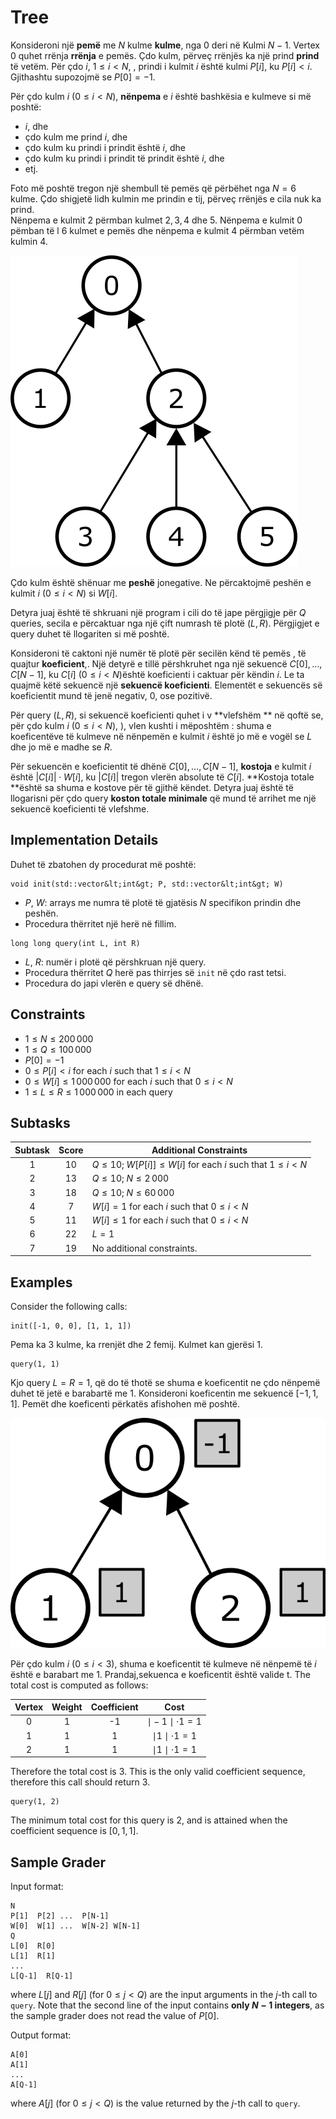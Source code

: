 # Tree

Konsideroni  një  **pemë** me $N$ kulme  **kulme**,
nga $0$ deri në Kulmi $N-1$.
Vertex $0$ quhet rrënja  **rrënja** e pemës.
Çdo  kulm, përveç  rrënjës ka një prind  **prind** të vetëm.
Për çdo $i$, $1 \leq i < N$,
, prindi i kulmit   $i$ është kulmi $P[i]$, ku $P[i] < i$.
Gjithashtu supozojmë se  $P[0] = -1$.

Për çdo kulm $i$ ($0 \leq i < N$),
  **nënpema** e $i$ është bashkësia e kulmeve si më poshtë: 
 * $i$, dhe
 * çdo kulm me prind  $i$, dhe
 * çdo kulm ku prindi i prindit është  $i$, dhe
 * çdo kulm ku prindi i prindit të prindit është  $i$, dhe
 * etj.

Foto më poshtë tregon një shembull të pemës që përbëhet nga  $N = 6$ kulme.
Çdo shigjetë lidh kulmin me prindin e tij, përveç  rrënjës e cila nuk ka prind.  
Nënpema e kulmit  $2$ përmban kulmet  $2, 3, 4$ dhe $5$.
Nënpema e kulmit  $0$ pëmban të l $6$ kulmet e pemës dhe nënpema e kulmit  $4$ përmban vetëm kulmin  $4$.

![](subtrees.png "150")

Çdo kulm është shënuar me **peshë** jonegative.
Ne përcaktojmë peshën e kulmit  $i$ ($0 \leq i < N$) si $W[i]$.

Detyra juaj është  të shkruani një program i cili do të jape përgjigje për  $Q$ queries,
secila e përcaktuar nga një çift numrash të plotë  $(L, R)$.
Përgjigjet e query  duhet të llogariten si më poshtë.

Konsideroni të caktoni një numër të plotë për secilën kënd të pemës , të quajtur  **koeficient**,.
Një detyrë e tillë përshkruhet nga një sekuencë $C[0], \ldots, C[N-1]$,
ku $C[i]$ ($0 \leq i < N$)është koeficienti i caktuar për këndin  $i$.
Le ta quajmë këtë sekuencë një **sekuencë koeficienti**.
Elementët e sekuencës së koeficientit mund të jenë negativ, $0$, ose pozitivë.

Për query $(L, R)$,
 si sekuencë koeficienti quhet i v  **vlefshëm **
në qoftë se, për çdo kulm $i$ ($0 \leq i < N$),
 ), vlen kushti i mëposhtëm : shuma e koeficentëve të kulmeve në nënpemën e kulmit  $i$
 është jo më e vogël se $L$ dhe jo më e madhe se  $R$.

Për sekuencën e koeficientit të dhënë  $C[0], \ldots, C[N-1]$,
 **kostoja** e kulmit   $i$ është $|C[i]| \cdot W[i]$,
ku $|C[i]|$ tregon vlerën absolute të  $C[i]$.
**Kostoja totale **është sa shuma e kostove për të gjithë këndet. Detyra juaj është të llogarisni për çdo query 
 **koston totale minimale**  që mund të arrihet me një sekuencë koeficienti të vlefshme.

## Implementation Details

Duhet të zbatohen dy procedurat më poshtë:

```
void init(std::vector&lt;int&gt; P, std::vector&lt;int&gt; W)
```

* $P$, $W$: arrays me numra të plotë të gjatësis  $N$
   specifikon prindin dhe peshën.
* Procedura thërritet një herë në fillim.

```
long long query(int L, int R)
```
* $L$, $R$: numër i plotë që përshkruan një query.
* Procedura thërritet  $Q$ herë pas thirrjes së `init` në çdo rast tetsi.
* Procedura do japi vlerën e  query së dhënë.


## Constraints

* $1 \leq N \leq 200\,000$
* $1 \leq Q \leq 100\,000$
* $P[0] = -1$
* $0 \leq P[i] < i$ for each $i$ such that $1 \leq i < N$
* $0 \leq W[i] \leq 1\,000\,000$ for each $i$ such that $0 \leq i < N$
* $1 \leq L \leq R \leq 1\,000\,000$ in each query

## Subtasks

| Subtask | Score  | Additional Constraints |
| :-----: | :----: | ---------------------- |
|   1     |  $10$  | $Q \leq 10$; $W[P[i]] \leq W[i]$ for each $i$ such that $1 \leq i < N$
|   2     |  $13$  | $Q \leq 10$; $N \leq 2\,000$
|   3     |  $18$  | $Q \leq 10$; $N \leq 60\,000$
|   4     |  $7$   | $W[i] = 1$ for each $i$ such that $0 \leq i < N$
|   5     |  $11$  | $W[i] \leq 1$ for each $i$ such that $0 \leq i < N$
|   6     |  $22$  | $L = 1$
|   7     |  $19$  | No additional constraints.



## Examples

Consider the following calls:

```
init([-1, 0, 0], [1, 1, 1])
```
 Pema ka $3$ kulme, ka rrenjët dhe  $2$ femij.
Kulmet kan gjerësi  $1$.

```
query(1, 1)
```

Kjo query $L = R = 1$,
që do të thotë se shuma e koeficentit ne çdo nënpemë duhet të jetë e barabartë me   $1$.
Konsideroni koeficentin me sekuencë $[-1, 1, 1]$.
Pemët dhe koeficenti përkatës  afishohen më poshtë.

![](ex1.png "150")

Për çdo kulm $i$ ($0 \leq i < 3$), shuma e koeficentit të kulmeve në nënpemë të  $i$ është e barabart me  $1$. 
Prandaj,sekuenca e koeficentit është valide t.
The total cost is computed as follows:


| Vertex | Weight | Coefficient | Cost                      |
| :----: | :----: | :---------: | :-----------------------: |
|   0    |   1    |     -1      | $\mid -1 \mid \cdot 1 = 1$
|   1    |   1    |      1      | $\mid 1 \mid \cdot 1 = 1$
|   2    |   1    |      1      | $\mid 1 \mid \cdot 1 = 1$

Therefore the total cost is $3$.
This is the only valid coefficient sequence,
 therefore this call should return $3$.

```
query(1, 2)
```
The minimum total cost for this query is $2$,
 and is attained when the coefficient sequence is $[0, 1, 1]$.

## Sample Grader

Input format:

```
N
P[1]  P[2] ...  P[N-1]
W[0]  W[1] ...  W[N-2] W[N-1]
Q
L[0]  R[0]
L[1]  R[1]
...
L[Q-1]  R[Q-1]
```

where $L[j]$ and $R[j]$
 (for $0 \leq j < Q$)
 are the input arguments in the $j$-th call to `query`.
Note that the second line of the input contains **only $N-1$ integers**,
 as the sample grader does not read the value of $P[0]$.

Output format:
```
A[0]
A[1]
...
A[Q-1]
```

where $A[j]$
 (for $0 \leq j < Q$)
 is the value returned by the $j$-th call to `query`.
